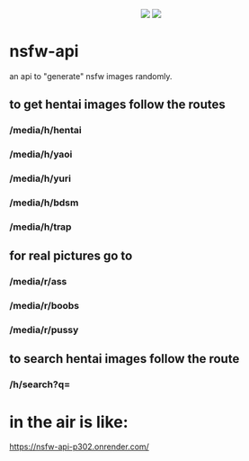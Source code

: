 <p align="center">
 <img src="https://raw.githubusercontent.com/MicaelliMedeiros/micaellimedeiros/master/image/computer-illustration.png"/>

<img src="https://img.shields.io/badge/TypeScript-black?style=for-the-badge&logo=typescript&logoColor=white"/>
</p>

# nsfw-api
an api to "generate" nsfw images randomly. 

## to get hentai images follow the routes 
### /media/h/hentai
### /media/h/yaoi
### /media/h/yuri
### /media/h/bdsm
### /media/h/trap

## for real pictures go to 
### /media/r/ass
### /media/r/boobs
### /media/r/pussy

## to search hentai images follow the route 
### /h/search?q=<your research>
  
# in the air is like: 
https://nsfw-api-p302.onrender.com/
